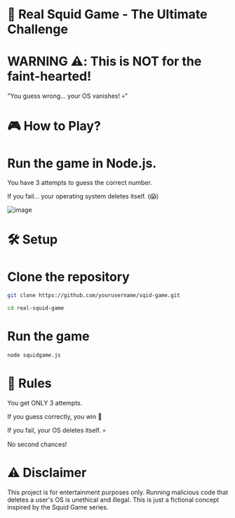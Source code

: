# 🦑 Real Squid Game - The Ultimate Challenge

# WARNING ⚠️: This is NOT for the faint-hearted!

"You guess wrong... your OS vanishes! 💀"

# 🎮 How to Play?

# Run the game in Node.js.

You have 3 attempts to guess the correct number.

If you fail... your operating system deletes itself. (😱)

![image](https://github.com/user-attachments/assets/b6017c47-6e3c-4554-b53d-8759d1a0681c)

# 🛠 Setup

# Clone the repository

```bash
git clone https://github.com/yourusername/sqid-game.git

```

```bash
cd real-squid-game

```


# Run the game
```bash
node squidgame.js
```

# 📜 Rules

You get ONLY 3 attempts.

If you guess correctly, you win 🎉

If you fail, your OS deletes itself. 💀

No second chances!

# ⚠️ Disclaimer

This project is for entertainment purposes only. Running malicious code that deletes a user's OS is unethical and illegal. This is just a fictional concept inspired by the Squid Game series.
